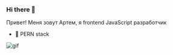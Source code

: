 ### Hi there 👋

Привет! Меня зовут Артем, я frontend JavaScript разработчик
- 👻 PERN stack
<img src="https://media.giphy.com/media/a34HjLEsKchWM/giphy.gif" alt="gif"/>

<!--
**tymphoto/tymphoto** is a ✨ _special_ ✨ repository because its `README.md` (this file) appears on your GitHub profile.




